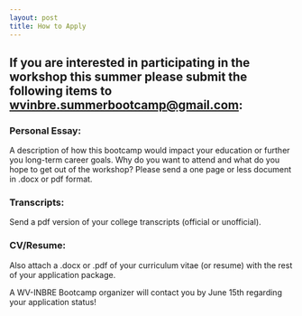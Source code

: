 ```yaml
---
layout: post
title: How to Apply
---
```


## If you are interested in participating in the workshop this summer please submit the following items to wvinbre.summerbootcamp@gmail.com:

### Personal Essay:
A description of how this bootcamp would impact your education or further you long-term career goals. Why do you want to attend and what do you hope to get out of the workshop? Please send a one page or less document in .docx or pdf format.

### Transcripts:
Send a pdf version of your college transcripts (official or unofficial).

### CV/Resume:
Also attach a .docx or .pdf of your curriculum vitae (or resume) with the rest of your application package.

A WV-INBRE Bootcamp organizer will contact you by June 15th regarding your application status!

